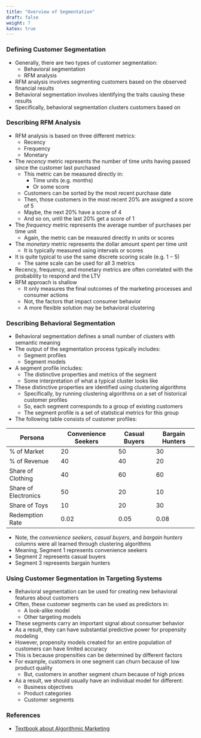 ```yaml
---
title: "Overview of Segmentation"
draft: false
weight: 7
katex: true
---
```


### Defining Customer Segmentation
- Generally, there are two types of customer segmentation:
    - Behavioral segmentation
    - RFM analysis
- RFM analysis involves segmenting customers based on the observed financial results
- Behavioral segmentation involves identifying the traits causing these results
- Specifically, behavioral segmentation clusters customers based on 

### Describing RFM Analysis
- RFM analysis is based on three different metrics:
    - Recency
    - Frequency
    - Monetary
- The *recency* metric represents the number of time units having passed since the customer last purchased
    - This metric can be measured directly in:
        - Time units (e.g. months)
        - Or some score
    - Customers can be sorted by the most recent purchase date
    - Then, those customers in the most recent $20 \%$ are assigned a score of $5$
    - Maybe, the next $20 \%$ have a score of $4$
    - And so on, until the last $20 \%$ get a score of $1$
- The *frequency* metric represents the average number of purchases per time unit
    - Again, the metric can be measured directly in units or scores
- The *monetary* metric represents the dollar amount spent per time unit
    - It is typically measured using intervals or scores
- It is quite typical to use the same discrete scoring scale (e.g. $1-5$)
    - The same scale can be used for all $3$ metrics
- Recency, frequency, and monetary metrics are often correlated with the probability to respond and the LTV
- RFM approach is shallow
    - It only measures the final outcomes of the marketing processes and consumer actions
    - Not, the factors that impact consumer behavior
    - A more flexible solution may be behavioral clustering

### Describing Behavioral Segmentation
- Behavioral segmentation defines a small number of clusters with semantic meaning 
- The output of the segmentation process typically includes:
    - Segment profiles
    - Segment models
- A segment profile includes:
    - The distinctive properties and metrics of the segment
    - Some interpretation of what a typical cluster looks like
- These distinctive properties are identified using clustering algorithms
    - Specifically, by running clustering algorithms on a set of historical customer profiles
    - So, each segment corresponds to a group of existing customers
    - The segment profile is a set of statistical metrics for this group
- The following table consists of customer profiles:

| Persona              | Convenience Seekers | Casual Buyers | Bargain Hunters |
| -------------------- | ------------------- | ------------- | --------------- |
| % of Market          | 20                  | 50            | 30              |
| % of Revenue         | 40                  | 40            | 20              |
| Share of Clothing    | 40                  | 60            | 60              |
| Share of Electronics | 50                  | 20            | 10              |
| Share of Toys        | 10                  | 20            | 30              |
| Redemption Rate      | 0.02                | 0.05          | 0.08            |

- Note, the *convenience seekers*, *casual buyers*, and *bargain hunters* columns were all learned through clustering algorithms
- Meaning, Segment $1$ represents convenience seekers
- Segment $2$ represents casual buyers
- Segment $3$ represents bargain hunters

### Using Customer Segmentation in Targeting Systems
- Behavioral segmentation can be used for creating new behavioral features about customers
- Often, these customer segments can be used as predictors in:
    - A look-alike model
    - Other targeting models
- These segments carry an important signal about consumer behavior
- As a result, they can have substantial predictive power for propensity modeling
- However, propensity models created for an entire population of customers can have limited accuracy
- This is because propensities can be determined by different factors
- For example, customers in one segment can churn because of low product quality
    - But, customers in another segment churn because of high prices
- As a result, we should usually have an individual model for different:
    - Business objectives
    - Product categories
    - Customer segments

### References
- [Textbook about Algorithmic Marketing](https://algorithmicweb.files.wordpress.com/2018/07/algorithmic-marketing-ai-for-marketing-operations-r1-7g.pdf)